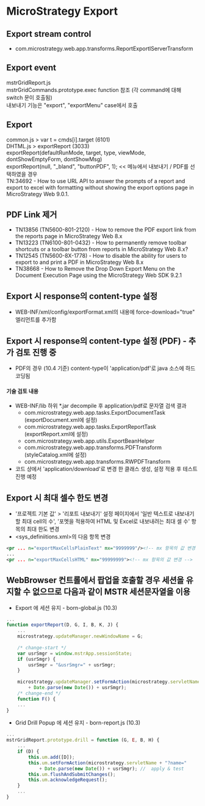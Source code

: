 # MicroStrategy Export
## Export stream control
* com.microstrategy.web.app.transforms.ReportExportIServerTransform

## Export event
mstrGridReport.js  
mstrGridCommands.prototype.exec function 참조 (각 command에 대해 switch 문이 호출됨)  
내보내기 기능은 "export", "exportMenu" case에서 호출

## Export
common.js > var t = cmds[i].target (6101)  
DHTML.js > exportReport (3033)  
exportReport(defaultRunMode, target, type, viewMode, dontShowEmptyForm, dontShowMsg)  
exportReport(null, "_bland", "buttonPDF", 1); << 메뉴에서 내보내기 / PDF를 선택하였을 경우  
TN:34692 - How to use URL API to answer the prompts of a report and export to excel with formatting without showing the export options page in MicroStrategy Web 9.0.1.  

## PDF Link 제거
* TN13856 (TN5600-801-2120) - How to remove the PDF export link from the reports page in MicroStrategy Web 8.x
* TN13223 (TN6100-801-0432) - How to permanently remove toolbar shortcuts or a toolbar button from reports in MicroStrategy Web 8.x?
* TN12545 (TN5600-8X-1778) - How to disable the ability for users to export to and print a PDF in MicroStrategy Web 8.x
* TN38668 - How to Remove the Drop Down Export Menu on the Document Execution Page using the MicroStrategy Web SDK 9.2.1

## Export 시 response의 content-type 설정
* WEB-INF/xml/config/exportFormat.xml의 내용에 force-download="true" 엘리먼트를 추가함

## Export 시 response의 content-type 설정 (PDF) - 추가 검토 진행 중
* PDF의 경우 (10.4 기준) content-type이 'application/pdf'로 java 소스에 하드코딩됨
#### 기술 검토 내용  
* WEB-INF/lib 하위 *.jar decompile 후 application/pdf로 문자열 검색 결과
  * com.microstrategy.web.app.tasks.ExportDocumentTask (exportDocument.xml에 설정)  
  * com.microstrategy.web.app.tasks.ExportReportTask (exportReport.xml에 설정)  
  * com.microstrategy.web.app.utils.ExportBeanHelper  
  * com.microstrategy.web.app.transforms.PDFTransform (styleCatalog.xml에 설정)   
  * com.microstrategy.web.app.transforms.RWPDFTransform
* 코드 상에서 'application/download'로 변경 한 클래스 생성, 설정 적용 후 테스트 진행 예정

## Export 시 최대 셀수 한도 변경
* '프로젝트 기본 값' > '리포트 내보내기' 설정 페이지에서 '일반 텍스트로 내보내기 할 최대 cell의 수', '포멧을 적용하여 HTML 및 Excel로 내보내려는 최대 셀 수' 항목의 최대 한도 변경
* <sys_definiitions.xml>의 다음 항목 변경
```xml
<pr ... n="exportMaxCellsPlainText" mx="9999999"/><!-- mx 항목의 값 변경 -->
...
<pr ... n="exportMaxCellsHTML" mx="99999999"><!-- mx 항목의 값 변경 -->
```

## WebBrowser 컨트롤에서 팝업을 호출할 경우 세션을 유지할 수 없으므로 다음과 같이 MSTR 세션문자열을 이용
* Export 에 세션 유지 - born-global.js (10.3)
```js
...
function exportReport(D, G, I, B, K, J) {
    ...
    microstrategy.updateManager.newWindowName = G;
    
    /* change-start */
    var usrSmgr = window.mstrApp.sessionState;
    if (usrSmgr) {
        usrSmgr = "&usrSmgr=" + usrSmgr;
    }
    
    microstrategy.updateManager.setFormAction(microstrategy.servletName + "?name="
        + Date.parse(new Date()) + usrSmgr);
    /* change-end */
    function F() {
    ...
}
```
*  Grid Drill Popup 에 세션 유지 - born-report.js (10.3)
```js
...
mstrGridReport.prototype.drill = function (G, E, B, H) {
    ...
    if (D) {
        this.um.add([D]);
        this.um.setFormAction(microstrategy.servletName + "?name="
            + Date.parse(new Date()) + usrSmgr); //  apply & test
        this.um.flushAndSubmitChanges();
        this.um.acknowledgeRequest();
    }
    ...
}
```